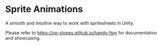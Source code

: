 # Sprite Animations

A smooth and intuitive way to work with spritesheets in Unity.

Please refer to https://no-slopes.github.io/handy-fsm for documentation and showcasing.
